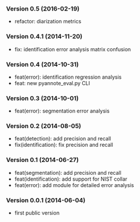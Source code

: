 ### Version 0.5 (2016-02-19)

  - refactor: diarization metrics

### Version 0.4.1 (2014-11-20)

  - fix: identification error analysis matrix confusion

### Version 0.4 (2014-10-31)

  - feat(error): identification regression analysis
  - feat: new pyannote_eval.py CLI

### Version 0.3 (2014-10-01)

  - feat(error): segmentation error analysis

### Version 0.2 (2014-08-05)

  - feat(detection): add precision and recall
  - fix(identification): fix precision and recall

### Version 0.1 (2014-06-27)

  - feat(segmentation): add precision and recall
  - feat(identification): add support for NIST collar
  - feat(error): add module for detailed error analysis

### Version 0.0.1 (2014-06-04)

  - first public version
